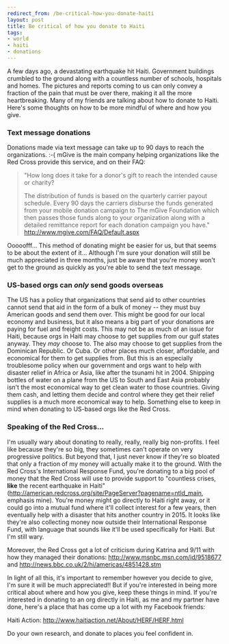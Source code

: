 ```yaml
---
redirect_from: /be-critical-how-you-donate-haiti
layout: post
title: Be critical of how you donate to Haiti
tags:
- world
- haiti
- donations
---
```

A few days ago, a devastating earthquake hit Haiti. Government buildings crumbled to the ground along with a countless number of schools, hospitals and homes. The pictures and reports coming to us can only convey a fraction of the pain that must be over there, making it all the more heartbreaking. Many of my friends are talking about how to donate to Haiti. Here's some thoughts on how to be more mindful of where and how you give.

### Text message donations
Donations made via text message can take up to 90 days to reach the organizations. :-( mGive is the main company helping organizations like the Red Cross provide this service, and on their FAQ: 

> 
> "How long does it take for a donor's gift to reach the intended cause or charity?
> 
> The distribution of funds is based on the quarterly carrier payout schedule. Every 90 days the carriers disburse the funds generated from your mobile donation campaign to The mGive Foundation which then passes those funds along to your organization along with a detailed remittance report for each donation campaign you have."
> http://www.mgive.com/FAQ/Default.aspx
> 

Ooooofff... This method of donating might be easier for us, but that seems to be about the extent of it... Although I'm sure your donation will still be much appreciated in three months, just be aware that you're money won't get to the ground as quickly as you're able to send the text message.


### US-based orgs can *only* send goods overseas
The US has a policy that organizations that send aid to other countries cannot send that aid in the form of a bulk of money -- they must buy American goods and send them over. This might be good for our local economy and business, but it also means a big part of your donations are paying for fuel and freight costs. This may not be as much of an issue for Haiti, because orgs in Haiti may choose to get supplies from our gulf states anyway. They _may_ choose to. The also may choose to get supplies from the Dominican Republic. Or Cuba. Or other places much closer, affordable, and economical for them to get supplies from. But this is an especially troublesome policy when our government and orgs want to help with disaster relief in Africa or Asia, like after the tsunami hit in 2004. Shipping bottles of water on a plane from the US to South and East Asia probably isn't the most economical way to get clean water to those countries. Giving them cash, and letting them decide and control where they get their relief supplies is a much more economical way to help. Something else to keep in mind when donating to US-based orgs like the Red Cross.


### Speaking of the Red Cross...
I'm usually wary about donating to really, really, really big non-profits. I feel like because they're so big, they sometimes can't operate on very progressive politics. But beyond that, I just never know if they're so bloated that only a fraction of my money will actually make it to the ground. With the Red Cross's International Response Fund, you're donating to a big pool of money that the Red Cross will use to provide support to "countless crises, **like** the recent earthquake in Haiti" (http://american.redcross.org/site/PageServer?pagename=ntld_main, emphasis mine). You're money might go directly to Haiti right away, or it could go into a mutual fund where it'll collect interest for a few years, then eventually help with a disaster that hits another country in 2015. It looks like they're also collecting money now outside their International Response Fund, with language that sounds like it'll be used specifically for Haiti. But I'm still wary.

Moreover, the Red Cross got a lot of criticism during Katrina and 9/11 with how they managed their donations: http://www.msnbc.msn.com/id/9518677 and http://news.bbc.co.uk/2/hi/americas/4851428.stm

In light of all this, it's important to remember however you decide to give, I'm sure it will be much appreciated!! But if you're interested in being more critical about where and how you give, keep these things in mind. If you're interested in donating to an org directly in Haiti, as me and my partner have done, here's a place that has come up a lot with my Facebook friends:

Haiti Action:
http://www.haitiaction.net/About/HERF/HERF.html

Do your own research, and donate to places you feel confident in.

